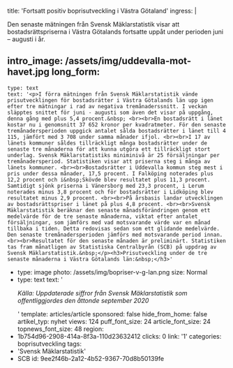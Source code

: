 title: 'Fortsatt positiv boprisutveckling i Västra Götaland'
ingress: |
  <p><span class="TextRun SCXW87211958 BCX0"><span class="NormalTextRun SCXW87211958 BCX0">Den senaste mätningen från Svensk Mäklarstatistik visar att bostadsrättspriserna i Västra Götalands fortsatte uppåt under perioden juni – augusti i år.</span></span>
  </p>
  
intro_image: /assets/img/uddevalla-mot-havet.jpg
long_form:
  -
    type: text
    text: '<p>I förra mätningen från Svensk Mäklarstatistik vände prisutvecklingen för bostadsrätter i Västra Götalands län upp igen efter tre mätningar i rad av negativa tremånaderssnitt. I veckan släpptes snittet för juni - augusti som även det visar på uppgång, denna gång med plus 5,4 procent.&nbsp; <br><br>En bostadsrätt i länet kostar nu i genomsnitt 37 652 kronor per kvadratmeter. För den senaste tremånadersperioden uppgick antalet sålda bostadsrätter i länet till 4 115, jämfört med 3 708 under samma månader ifjol. <br><br>I 17 av länets kommuner såldes tillräckligt många bostadsrätter under de senaste tre månaderna för att kunna utgöra ett tillräckligt stort underlag. Svensk Mäklarstatistiks miniminivå är 25 försäljningar per tremånadersperiod. Statistiken visar att priserna steg i många av länets kommuner. <br><br>Bostadsrätter i Uddevalla kommun steg mest i pris under dessa månader, 17,5 procent. I Falköping noterades plus 12,2 procent och i&nbsp;Skövde blev resultatet plus 11,3 procent. Samtidigt sjönk priserna i Vänersborg med 23,3 procent, i Lerum noterades minus 3,8 procent och för bostadsrätter i Lidköping blev resultatet minus 2,9 procent. <br><br>På årsbasis landar utvecklingen av bostadsrättspriser i länet på plus 4,8 procent. <br><br>Svensk Mäklarstatistik beräknar den senaste månadsförändringen genom ett medelvärde för de tre senaste månaderna, viktat efter antalet försäljningar, som jämförs med vad motsvarande värde var en månad tillbaka i tiden. Detta redovisas sedan som ett glidande medelvärde. Den senaste tremånadersperioden jämförs med motsvarande period innan. <br><br>Resultatet för den senaste månaden är preliminärt. Statistiken tas fram månatligen av Statistiska Centralbyrån (SCB) på uppdrag av Svensk Mäklarstatistik.&nbsp;</p><h3>Prisutveckling under de tre senaste månaderna i Västra Götalands län:&nbsp;</h3>'
  -
    type: image
    photo: /assets/img/bopriser-v-g-lan.png
    size: Normal
  -
    type: text
    text: '<p><i>Källa: Uppdaterade siffror från Svensk Mäklarstatistik som offentliggjordes den åttonde september 2020</i>&nbsp; &nbsp;</p>'
template: articles/article
sponsored: false
hide_from_home: false
artikel_typ: nyhet
views: 124
puff_font_size: 24
article_font_size: 24
topnews_font_size: 48
region:
  - 1b754d96-2908-414a-8f3a-110d23632412
clicks: 0
link: '1'
categories: boprisutveckling
tags:
  - 'Svensk Mäklarstatistik'
  - SCB
id: 9ee2f46b-2a12-4b52-9367-70d8b50139fe
